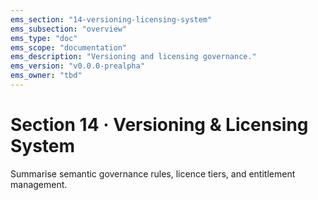 ```yaml
---
ems_section: "14-versioning-licensing-system"
ems_subsection: "overview"
ems_type: "doc"
ems_scope: "documentation"
ems_description: "Versioning and licensing governance."
ems_version: "v0.0.0-prealpha"
ems_owner: "tbd"
---
```


# Section 14 · Versioning & Licensing System

Summarise semantic governance rules, licence tiers, and entitlement management.
